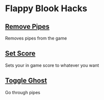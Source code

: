 # Flappy Blook Hacks

## [Remove Pipes](Remove-Pipes.js)
Removes pipes from the game

## [Set Score](Set-Score.js)
Sets your in game score to whatever you want

## [Toggle Ghost](Toggle-Ghost.js)
Go through pipes
